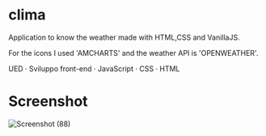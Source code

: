 # clima
Application to know the weather made with HTML,CSS and VanillaJS. 

For the icons I used 'AMCHARTS' and the weather API is 'OPENWEATHER'.

UED · Sviluppo front-end · JavaScript · CSS · HTML
# Screenshot
![Screenshot (88)](https://user-images.githubusercontent.com/93666699/180187500-5bfd1186-0a9d-4236-87fb-e18817cb1fa6.png)
